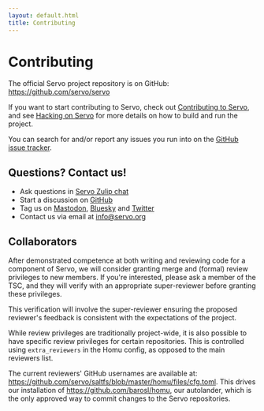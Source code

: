 ```yaml
---
layout: default.html
title: Contributing
---
```


# Contributing

The official Servo project repository is on GitHub: <https://github.com/servo/servo>

If you want to start contributing to Servo, check out [Contributing to Servo](https://book.servo.org/contributing.html), and see [Hacking on Servo](https://book.servo.org/hacking/mach.html) for more details on how to build and run the project.

You can search for and/or report any issues you run into on the [GitHub issue tracker](https://github.com/servo/servo/issues).

## Questions? Contact us!

* Ask questions in [Servo Zulip chat](https://servo.zulipchat.com/)
* Start a discussion on [GitHub](https://github.com/servo/servo/discussions)
* Tag us on [Mastodon](https://floss.social/@servo), [Bluesky](https://bsky.app/profile/servo.org) and [Twitter](https://twitter.com/ServoDev)
* Contact us via email at <info@servo.org>

## Collaborators

After demonstrated competence at both writing and reviewing code for a component of Servo, we will consider granting merge and (formal) review privileges to new members. If you're interested, please ask a member of the TSC, and they will verify with an appropriate super-reviewer before granting these privileges.

This verification will involve the super-reviewer ensuring the proposed reviewer's feedback is consistent with the expectations of the project.

While review privileges are traditionally project-wide, it is also possible to have specific review privileges for certain repositories. This is controlled using `extra_reviewers` in the Homu config, as opposed to the main reviewers list.

The current reviewers' GitHub usernames are available at: <https://github.com/servo/saltfs/blob/master/homu/files/cfg.toml>. This drives our installation of <https://github.com/barosl/homu>, our autolander, which is the only approved way to commit changes to the Servo repositories.

